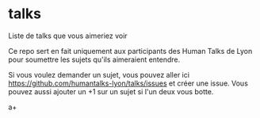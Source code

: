 talks
=====

Liste de talks que vous aimeriez voir

Ce repo sert en fait uniquement aux participants des Human Talks de Lyon pour soumettre les sujets qu'ils aimeraient entendre.

Si vous voulez demander un sujet, vous pouvez aller ici https://github.com/humantalks-lyon/talks/issues et créer une issue.
Vous pouvez aussi ajouter un +1 sur un sujet si l'un deux vous botte.

a+
